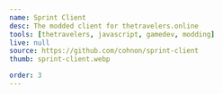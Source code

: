 ```yaml
---
name: Sprint Client
desc: The modded client for thetravelers.online
tools: [thetravelers, javascript, gamedev, modding]
live: null
source: https://github.com/cohnon/sprint-client
thumb: sprint-client.webp

order: 3
---
```

